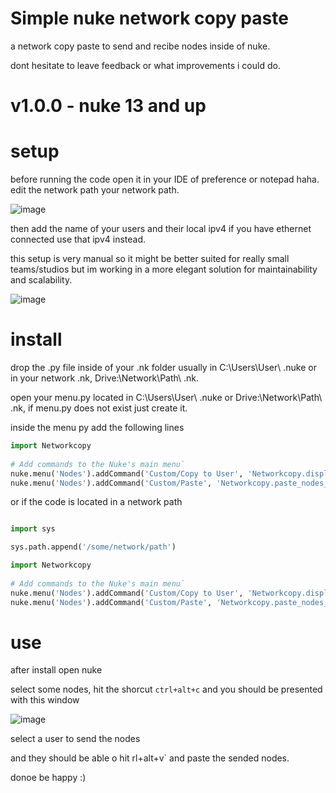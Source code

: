 # Simple nuke network copy paste
a network copy paste to send and recibe nodes  inside of nuke.

dont hesitate to leave feedback or what improvements i could do.
  

# v1.0.0 - nuke 13 and up
  
  # setup
  
  
  before running the code open it in your IDE of preference or notepad haha.
  edit the network path your network path.
  
  ![image](https://github.com/Guscal/Simple_nuke_network_copy-paste/assets/57334994/8b2d4dfe-540a-4ee1-b8f2-7c01ac37711e)
  

  
  then add the name of your users and their local ipv4 if you have ethernet connected use that ipv4 instead.
  
  this setup is very manual so it might be better suited for really small teams/studios but im working in a more elegant solution for maintainability and scalability.
  
  ![image](https://github.com/Guscal/Simple_nuke_network_copy-paste/assets/57334994/140aba2d-0dab-41b9-93c3-98f832669d1c)


  # install

  
  drop the .py file inside of your .nk folder usually in C:\Users\User\ .nuke or in your network .nk, Drive:\Network\Path\ .nk.
  
  open your menu.py located in C:\Users\User\ .nuke or Drive:\Network\Path\ .nk, if menu.py does not exist just create it.

  inside the menu py add the following lines 


```python
import Networkcopy
​
# Add commands to the Nuke's main menu`
nuke.menu('Nodes').addCommand('Custom/Copy to User', 'Networkcopy.display_user_selection_dialog()', "ctrl+alt+c")
nuke.menu('Nodes').addCommand('Custom/Paste', 'Networkcopy.paste_nodes_from_network()', "ctrl+alt+v") "
```
or if the code is located in a network path

```python

import sys

sys.path.append('/some/network/path')

import Networkcopy
​
# Add commands to the Nuke's main menu`
nuke.menu('Nodes').addCommand('Custom/Copy to User', 'Networkcopy.display_user_selection_dialog()', "ctrl+alt+c")
nuke.menu('Nodes').addCommand('Custom/Paste', 'Networkcopy.paste_nodes_from_network()', "ctrl+alt+v") "
```
# use
after install open nuke

select some nodes, hit the shorcut `ctrl+alt+c` and you should be presented with this window

![image](https://github.com/Guscal/Simple_nuke_network_copy-paste/assets/57334994/3a81b940-1942-426a-9e07-9e64378aed1b)

select a user to send the nodes

and they should be able o hit rl+alt+v` and paste the sended nodes.

donoe be happy :)




